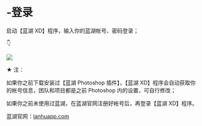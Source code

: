 # -登录

启动【蓝湖 XD】程序，输入你的蓝湖帐号、密码登录；

👇

![](https://images-cdn.shimo.im/F9d6UlWb3sATRdDF/2.png!thumbnail)

★ 注：

如果你之前下载安装过【蓝湖 Photoshop 插件】，【蓝湖 XD】程序会自动获取你的帐号信息，团队和项目都是之前 Photoshop 内的设置，可自行修改；

如果你之前未使用过蓝湖，在蓝湖官网注册好帐号后，再登录【蓝湖 XD】程序。



蓝湖官网：[lanhuapp.com](http://lanhuapp.com/)

